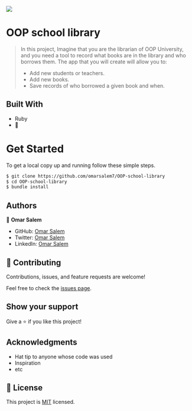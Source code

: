 ![](https://img.shields.io/badge/oop-school-blueviolet)

# OOP school library

> In this project, Imagine that you are the librarian of OOP University, and you need a tool to record what books are in the library and who borrows them. The app that you will create will allow you to:
> - Add new students or teachers.
> - Add new books.
> - Save records of who borrowed a given book and when.

## Built With

- Ruby
- 💓

# Get Started
To get a local copy up and running follow these simple steps.

```bash
$ git clone https://github.com/omarsalem7/OOP-school-library
$ cd OOP-school-library
$ bundle install 
```

## Authors

👤 **Omar Salem**

- GitHub: [Omar Salem](https://github.com/omarsalem7)
- Twitter: [Omar Salem](https://twitter.com/Omar80491499)
- LinkedIn: [Omar Salem](https://www.linkedin.com/in/omar-salem-a6945b177/)


## 🤝 Contributing

Contributions, issues, and feature requests are welcome!

Feel free to check the [issues page](../../issues/).

## Show your support

Give a ⭐️ if you like this project!

## Acknowledgments

- Hat tip to anyone whose code was used
- Inspiration
- etc

## 📝 License

This project is [MIT](./MIT.md) licensed.
